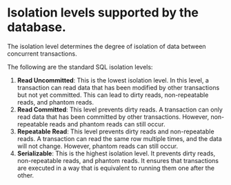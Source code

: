 # Isolation levels supported by the database.
 

The isolation level determines the degree of isolation of data between concurrent transactions.

The following are the standard SQL isolation levels:

1. **Read Uncommitted**: This is the lowest isolation level. In this level, a transaction can read data that has been modified by other transactions but not yet committed. This can lead to dirty reads, non-repeatable reads, and phantom reads.
2. **Read Committed**: This level prevents dirty reads. A transaction can only read data that has been committed by other transactions. However, non-repeatable reads and phantom reads can still occur.
3. **Repeatable Read**: This level prevents dirty reads and non-repeatable reads. A transaction can read the same row multiple times, and the data will not change. However, phantom reads can still occur.
4. **Serializable**: This is the highest isolation level. It prevents dirty reads, non-repeatable reads, and phantom reads. It ensures that transactions are executed in a way that is equivalent to running them one after the other.